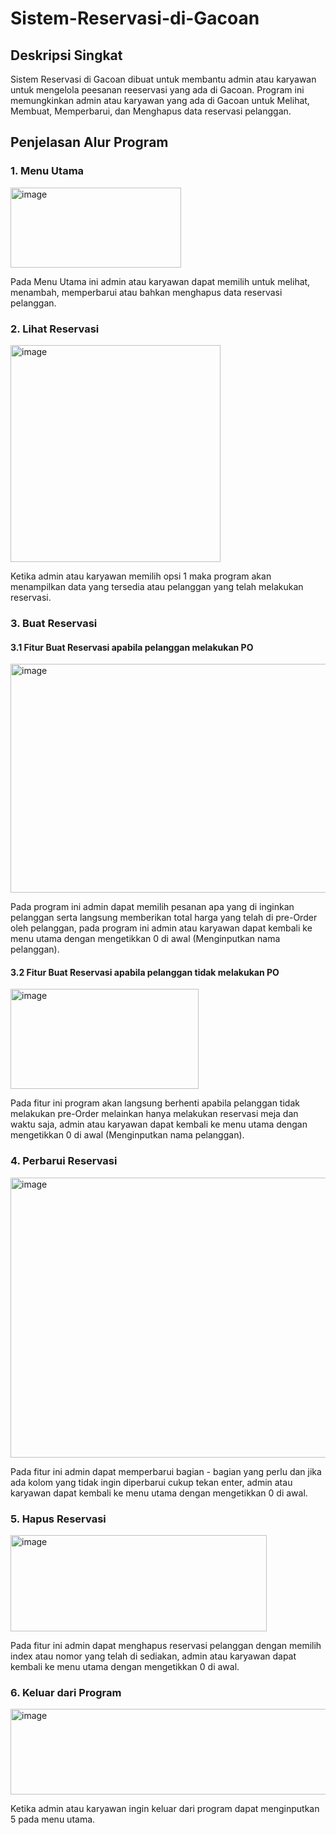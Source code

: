 # Sistem-Reservasi-di-Gacoan

## Deskripsi Singkat

Sistem Reservasi di Gacoan dibuat untuk membantu admin atau karyawan untuk mengelola peesanan reeservasi yang ada di Gacoan. Program ini memungkinkan admin atau karyawan yang ada di Gacoan untuk Melihat, Membuat, Memperbarui, dan Menghapus data reservasi pelanggan.

## Penjelasan Alur Program

### 1. Menu Utama

<img width="273" height="128" alt="image" src="https://github.com/user-attachments/assets/ac89fe89-b81d-4816-ba61-3282c95fd959" />

Pada Menu Utama ini admin atau karyawan dapat memilih untuk melihat, menambah, memperbarui atau bahkan menghapus data reservasi pelanggan.

### 2. Lihat Reservasi

<img width="336" height="347" alt="image" src="https://github.com/user-attachments/assets/8f05c0c7-96eb-47a7-beae-e9d443ffa80f" />

Ketika admin atau karyawan memilih opsi 1 maka program akan menampilkan data yang tersedia atau pelanggan yang telah melakukan reservasi.

### 3. Buat Reservasi

#### 3.1 Fitur Buat Reservasi apabila pelanggan melakukan PO

<img width="587" height="366" alt="image" src="https://github.com/user-attachments/assets/dc2879a4-ca79-4b12-b795-92d274b3615e" />

Pada program ini admin dapat memilih pesanan apa yang di inginkan pelanggan serta langsung memberikan total harga yang telah di pre-Order oleh pelanggan, pada program ini admin atau karyawan dapat kembali ke menu utama dengan mengetikkan 0 di awal (Menginputkan nama pelanggan).

#### 3.2 Fitur Buat Reservasi apabila pelanggan tidak melakukan PO

<img width="301" height="160" alt="image" src="https://github.com/user-attachments/assets/7102c9ca-919a-4b74-acc4-90a54600ebd3" />

Pada fitur ini program akan langsung berhenti apabila pelanggan tidak melakukan pre-Order melainkan hanya melakukan reservasi meja dan waktu saja, admin atau karyawan dapat kembali ke menu utama dengan mengetikkan 0 di awal (Menginputkan nama pelanggan).

### 4. Perbarui Reservasi

<img width="692" height="448" alt="image" src="https://github.com/user-attachments/assets/78a815f8-caed-4644-a333-cd7f2bdc42f2" />

Pada fitur ini admin dapat memperbarui bagian - bagian yang perlu dan jika ada kolom yang tidak ingin diperbarui cukup tekan enter, admin atau karyawan dapat kembali ke menu utama dengan mengetikkan 0 di awal.

### 5. Hapus Reservasi

<img width="410" height="154" alt="image" src="https://github.com/user-attachments/assets/68904404-56d5-43e9-abcd-c9459436864a" />

Pada fitur ini admin dapat menghapus reservasi pelanggan dengan memilih index atau nomor yang telah di sediakan, admin atau karyawan dapat kembali ke menu utama dengan mengetikkan 0 di awal.

### 6. Keluar dari Program

<img width="523" height="137" alt="image" src="https://github.com/user-attachments/assets/1eca7900-2a66-4bf8-a7c0-ffd57bdc7e74" />

Ketika admin atau karyawan ingin keluar dari program dapat menginputkan 5 pada menu utama.


